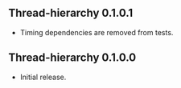 ## Thread-hierarchy 0.1.0.1
* Timing dependencies are removed from tests.

## Thread-hierarchy 0.1.0.0

* Initial release.
